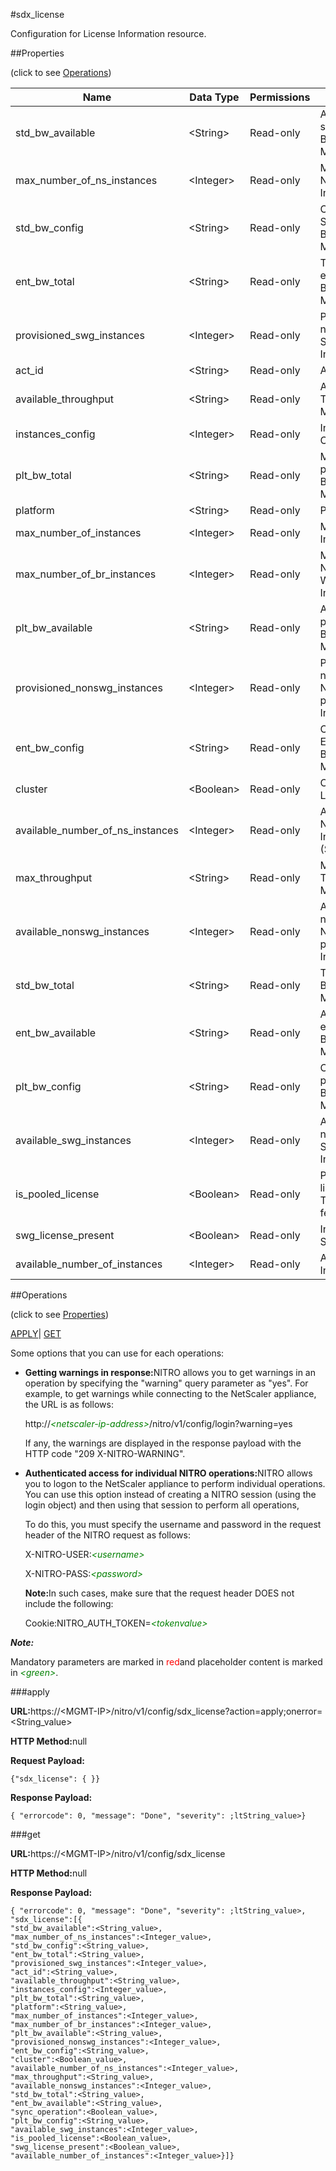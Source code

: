 #sdx_license

Configuration for License Information resource.


##Properties 
<span>(click to see [Operations](#opera))</span>


<table><thead><tr><th>Name</th><th>Data Type</th><th>Permissions</th><th>Description</th></tr></thead><tbody><tr><td>std_bw_available</td><td>&lt;String></td><td>Read-only</td><td>Available standard Bandwidth in Mbps.</td></tr><tr><td>max_number_of_ns_instances</td><td>&lt;Integer></td><td>Read-only</td><td>Maximum NetScaler Instances.</td></tr><tr><td>std_bw_config</td><td>&lt;String></td><td>Read-only</td><td>Configured Standard Bandwidth in Mbps.</td></tr><tr><td>ent_bw_total</td><td>&lt;String></td><td>Read-only</td><td>Total enterprise Bandwidth in Mbps.</td></tr><tr><td>provisioned_swg_instances</td><td>&lt;Integer></td><td>Read-only</td><td>Provisioned number of SWG Instances.</td></tr><tr><td>act_id</td><td>&lt;String></td><td>Read-only</td><td>Activity Id.</td></tr><tr><td>available_throughput</td><td>&lt;String></td><td>Read-only</td><td>Available Throughput in Mbps.</td></tr><tr><td>instances_config</td><td>&lt;Integer></td><td>Read-only</td><td>Instances Configured .</td></tr><tr><td>plt_bw_total</td><td>&lt;String></td><td>Read-only</td><td>Maximum platinum Bandwidth in Mbps.</td></tr><tr><td>platform</td><td>&lt;String></td><td>Read-only</td><td>Platform.</td></tr><tr><td>max_number_of_instances</td><td>&lt;Integer></td><td>Read-only</td><td>Maximum Instances.</td></tr><tr><td>max_number_of_br_instances</td><td>&lt;Integer></td><td>Read-only</td><td>Maximum NetScaler SD-WAN Instances.</td></tr><tr><td>plt_bw_available</td><td>&lt;String></td><td>Read-only</td><td>Available platinum Bandwidth in Mbps.</td></tr><tr><td>provisioned_nonswg_instances</td><td>&lt;Integer></td><td>Read-only</td><td>Provisioned number of NS/ADC/Third-party VM Instances.</td></tr><tr><td>ent_bw_config</td><td>&lt;String></td><td>Read-only</td><td>Configured Enterpise Bandwidth in Mbps.</td></tr><tr><td>cluster</td><td>&lt;Boolean></td><td>Read-only</td><td>Cluster License.</td></tr><tr><td>available_number_of_ns_instances</td><td>&lt;Integer></td><td>Read-only</td><td>Available NetScaler Instances (Shared).</td></tr><tr><td>max_throughput</td><td>&lt;String></td><td>Read-only</td><td>Maximum Throughput in Mbps.</td></tr><tr><td>available_nonswg_instances</td><td>&lt;Integer></td><td>Read-only</td><td>Available number of NS/ADC/Third-party VM Instances.</td></tr><tr><td>std_bw_total</td><td>&lt;String></td><td>Read-only</td><td>Total standard Bandwidth in Mbps.</td></tr><tr><td>ent_bw_available</td><td>&lt;String></td><td>Read-only</td><td>Available enterprise Bandwidth in Mbps.</td></tr><tr><td>plt_bw_config</td><td>&lt;String></td><td>Read-only</td><td>Configured platinum Bandwidth in Mbps.</td></tr><tr><td>available_swg_instances</td><td>&lt;Integer></td><td>Read-only</td><td>Available number of SWG Instances.</td></tr><tr><td>is_pooled_license</td><td>&lt;Boolean></td><td>Read-only</td><td>Platform license for Triscaler feature.</td></tr><tr><td>swg_license_present</td><td>&lt;Boolean></td><td>Read-only</td><td>Indication for SWG License.</td></tr><tr><td>available_number_of_instances</td><td>&lt;Integer></td><td>Read-only</td><td>Available Instances.</td></tr></tbody></table>
##Operations 
<span>(click to see [Properties](#prope))</span>


[APPLY](#)| [GET]()


Some options that you can use for each operations:
<ul><li><p><b>Getting warnings in response:</b>NITRO allows you to get warnings in an operation by specifying the "warning" query parameter as "yes". For example, to get warnings while connecting to the NetScaler appliance, the URL is as follows:</p><p>http://<span style="color:green;font-style:italic;">&lt;netscaler-ip-address&gt;</span>/nitro/v1/config/login?warning=yes</p><p>If any, the warnings are displayed in the response payload with the HTTP code "209 X-NITRO-WARNING".</p></li><li><p><b>Authenticated access for individual NITRO operations:</b>NITRO allows you to logon to the NetScaler appliance to perform individual operations. You can use this option instead of creating a NITRO session (using the login object) and then using that session to perform all operations,</p><p>To do this, you must specify the username and password in the request header of the NITRO request as follows:</p><p>X-NITRO-USER:<span style="color:green;font-style:italic;">&lt;username&gt;</span></p><p>X-NITRO-PASS:<span style="color:green;font-style:italic;">&lt;password&gt;</span></p><p><b>Note:</b>In such cases, make sure that the request header DOES not include the following:</p><p>Cookie:NITRO_AUTH_TOKEN=<span style="color:green;font-style:italic;">&lt;tokenvalue&gt;</span></p></li></ul>



***Note:*** 
Mandatory parameters are marked in <span style="color:#FF0000;">red</span>and placeholder content is marked in <span style="color:green;font-style:italic">&lt;green&gt;</span>.

###apply



<b>URL:</b>https://&lt;MGMT-IP&gt;/nitro/v1/config/sdx_license?action=apply;onerror=&lt;String_value&gt;
<b>HTTP Method:</b>null
<b>Request Payload: </b>```{"sdx_license": { }}```
<b>Response Payload: </b>```{ "errorcode": 0, "message": "Done", "severity": ;ltString_value>}```



###get



<b>URL:</b>https://&lt;MGMT-IP&gt;/nitro/v1/config/sdx_license
<b>HTTP Method:</b>null
<b>Response Payload: </b>```{ "errorcode": 0, "message": "Done", "severity": ;ltString_value>, "sdx_license":[{"std_bw_available":<String_value>,"max_number_of_ns_instances":<Integer_value>,"std_bw_config":<String_value>,"ent_bw_total":<String_value>,"provisioned_swg_instances":<Integer_value>,"act_id":<String_value>,"available_throughput":<String_value>,"instances_config":<Integer_value>,"plt_bw_total":<String_value>,"platform":<String_value>,"max_number_of_instances":<Integer_value>,"max_number_of_br_instances":<Integer_value>,"plt_bw_available":<String_value>,"provisioned_nonswg_instances":<Integer_value>,"ent_bw_config":<String_value>,"cluster":<Boolean_value>,"available_number_of_ns_instances":<Integer_value>,"max_throughput":<String_value>,"available_nonswg_instances":<Integer_value>,"std_bw_total":<String_value>,"ent_bw_available":<String_value>,"sync_operation":<Boolean_value>,"plt_bw_config":<String_value>,"available_swg_instances":<Integer_value>,"is_pooled_license":<Boolean_value>,"swg_license_present":<Boolean_value>,"available_number_of_instances":<Integer_value>}]}```



